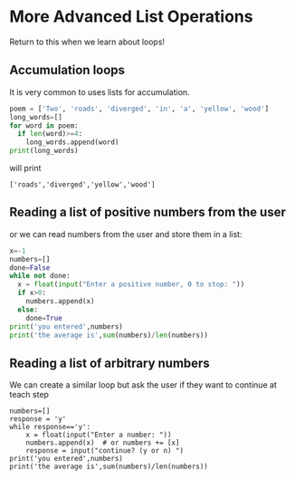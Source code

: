# More Advanced List Operations
Return to this when we learn about loops!
  
## Accumulation loops
It is very common to uses lists for accumulation.
``` python
poem = ['Two', 'roads', 'diverged', 'in', 'a', 'yellow', 'wood']
long_words=[]
for word in poem:
  if len(word)>=4:
    long_words.append(word)
print(long_words)
```
will print
```
['roads','diverged','yellow','wood']
```

## Reading a list of positive numbers from the user
or we can read numbers from the user and store them in a list:
``` python
x=-1
numbers=[]
done=False
while not done:
  x = float(input("Enter a positive number, 0 to stop: "))
  if x>0:
    numbers.append(x)
  else:
    done=True
print('you entered',numbers)
print('the average is',sum(numbers)/len(numbers))
```

## Reading a list of arbitrary numbers
We can create a similar loop but ask the user if they want to continue at teach step
```
numbers=[]
response = 'y'
while response=='y':
    x = float(input("Enter a number: "))
    numbers.append(x)  # or numbers += [x]
    response = input("continue? (y or n) ")
print('you entered',numbers)
print('the average is',sum(numbers)/len(numbers))
```




